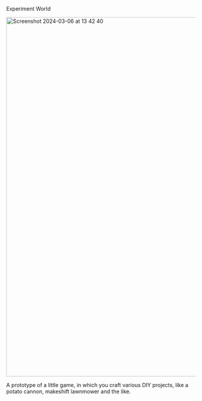 Experiment World

<img width="952" alt="Screenshot 2024-03-06 at 13 42 40" src="https://github.com/rzuf79/experiment-world/assets/3179711/c73fabee-919d-4033-abd0-cc35ef0bc8d3">

A prototype of a little game, in which you craft various DIY projects, like a potato cannon, makeshift lawnmower and the like. 
